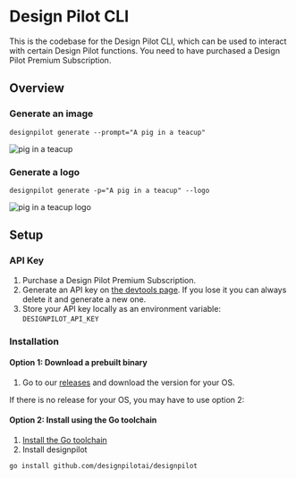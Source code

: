 # Design Pilot CLI

This is the codebase for the Design Pilot CLI, which can be used to interact with certain Design Pilot functions. You need to have purchased a Design Pilot Premium Subscription.

## Overview

### Generate an image

```shell
designpilot generate --prompt="A pig in a teacup"
```

![pig in a teacup](https://github.com/designpilotai/designpilot/assets/80828305/aa084ead-0420-49be-831c-5e2e2f38a9c3)

### Generate a logo

```shell
designpilot generate -p="A pig in a teacup" --logo
```

![pig in a teacup logo](https://github.com/designpilotai/designpilot/assets/80828305/379b86c5-3397-4edc-8f56-9f3b02edfef8)

## Setup

### API Key

1. Purchase a Design Pilot Premium Subscription.
1. Generate an API key on [the devtools page](https://designpilot.ai/devtools). If you lose it you can always delete it and generate a new one.
1. Store your API key locally as an environment variable: `DESIGNPILOT_API_KEY`

### Installation

#### Option 1: Download a prebuilt binary

1. Go to our [releases](https://github.com/designpilotai/designpilot/releases) and download the version for your OS.

If there is no release for your OS, you may have to use option 2:

#### Option 2: Install using the Go toolchain

1. [Install the Go toolchain](https://go.dev/doc/install)
1. Install designpilot

```shell
go install github.com/designpilotai/designpilot
```
